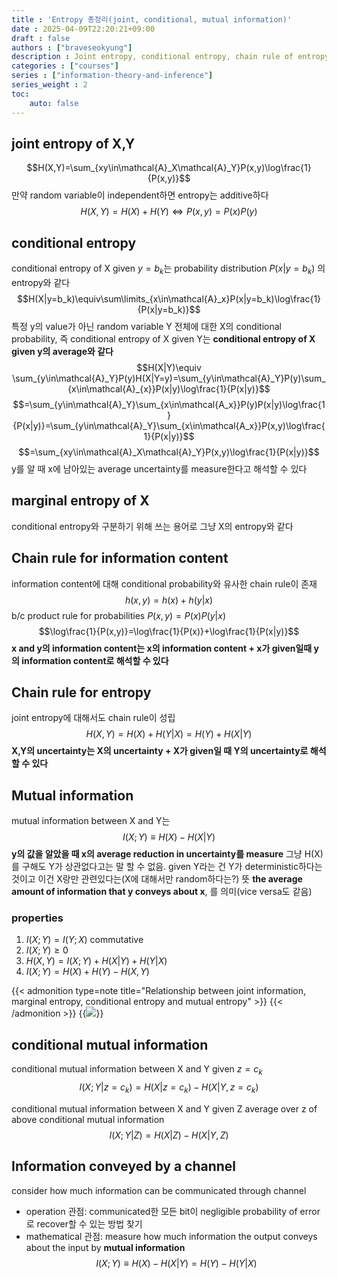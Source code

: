 ```yaml
---
title : 'Entropy 총정리(joint, conditional, mutual information)'
date : 2025-04-09T22:20:21+09:00
draft : false
authors : ["braveseokyung"]
description : Joint entropy, conditional entropy, chain rule of entropy, mutual information - entropy 총정리!
categories : ["courses"]
series : ["information-theory-and-inference"]
series_weight : 2
toc:
    auto: false
---
```

<!--more-->

## joint entropy of X,Y
$$H(X,Y)=\sum_{xy\in\mathcal{A}_X\mathcal{A}_Y}P(x,y)\log\frac{1}{P(x,y)}$$
만약 random variable이 independent하면 entropy는 additive하다
$$H(X,Y)=H(X)+H(Y) \iff P(x,y)=P(x)P(y)$$
## conditional entropy
conditional entropy of X given $y=b_k$는 
probability distribution $P(x|y=b_k)$ 의 entropy와 같다
$$H(X|y=b_k)\equiv\sum\limits_{x\in\mathcal{A}_x}P(x|y=b_k)\log\frac{1}{P(x|y=b_k)}$$
특정 y의 value가 아닌 random variable Y 전체에 대한 X의 conditional probability, 
즉 conditional entropy of X given Y는
**conditional entropy of X given y의 average와 같다**
$$H(X|Y)\equiv \sum_{y\in\mathcal{A}_Y}P(y)H(X|Y=y)=\sum_{y\in\mathcal{A}_Y}P(y)\sum_{x\in\mathcal{A}_{x}}P(x|y)\log\frac{1}{P(x|y)}$$
$$=\sum_{y\in\mathcal{A}_Y}\sum_{x\in\mathcal{A_x}}P(y)P(x|y)\log\frac{1}{P(x|y)}=\sum_{y\in\mathcal{A}_Y}\sum_{x\in\mathcal{A_x}}P(x,y)\log\frac{1}{P(x|y)}$$
$$=\sum_{xy\in\mathcal{A}_X\mathcal{A}_Y}P(x,y)\log\frac{1}{P(x|y)}$$
y를 알 때 x에 남아있는 average uncertainty를 measure한다고 해석할 수 있다
## marginal entropy of X
conditional entropy와 구분하기 위해 쓰는 용어로 그냥 X의 entropy와 같다
## Chain rule for information content
information content에 대해 conditional probability와 유사한 chain rule이 존재
$$h(x,y)=h(x)+h(y|x)$$
b/c product rule for probabilities $P(x,y)=P(x)P(y|x)$
$$\log\frac{1}{P(x,y)}=\log\frac{1}{P(x)}+\log\frac{1}{P(x|y)}$$
**x and y의 information content는 x의 information content + x가 given일때 y의 information content로 해석할 수 있다**
## Chain rule for entropy
joint entropy에 대해서도 chain rule이 성립
$$H(X,Y)=H(X)+H(Y|X)=H(Y)+H(X|Y)$$
**X,Y의 uncertainty는 X의 uncertainty + X가 given일 때 Y의 uncertainty로 해석할 수 있다**
## Mutual information
mutual information between X and Y는
$$I(X;Y)\equiv H(X)-H(X|Y)$$
**y의 값을 알았을 때 x의 average reduction in uncertainty를 measure**
그냥 H(X)를 구해도 Y가 상관없다고는 말 할 수 없음.
given Y라는 건 Y가 deterministic하다는 것이고 이건 X랑만 관련있다는(X에 대해서만 random하다는?) 뜻
**the average amount of information that y conveys about x**, 를 의미(vice versa도 같음)
### properties
1) $I(X;Y)=I(Y;X)$ commutative
2) $I(X;Y)\geq0$
3) $H(X,Y)=I(X;Y)+H(X|Y)+H(Y|X)$
4) $I(X;Y)=H(X)+H(Y)-H(X,Y)$

{{< admonition type=note title="Relationship between joint information, marginal entropy, conditional entropy and mutual entropy" >}}
{{< /admonition >}}
{{<image src="entropy-mutual-information.png">}}


## conditional mutual information
conditional mutual information between X and Y given $z=c_k$
$$I(X;Y |z=c_k)=H(X|z=c_k)−H(X|Y,z=c_k)$$

conditional mutual information between X and Y given Z
average over z of above conditional mutual information
$$I(X;Y |Z)=H(X|Z)−H(X|Y,Z)$$

## Information conveyed by a channel
consider how much information can be communicated through channel
* operation 관점: communicated한 모든 bit이 negligible probability of error 로 recover할 수 있는 방법 찾기
* mathematical 관점: measure how much information the output conveys about the input by **mutual information**
  $$I(X;Y)\equiv H(X)-H(X|Y)=H(Y)-H(Y|X)$$
  
